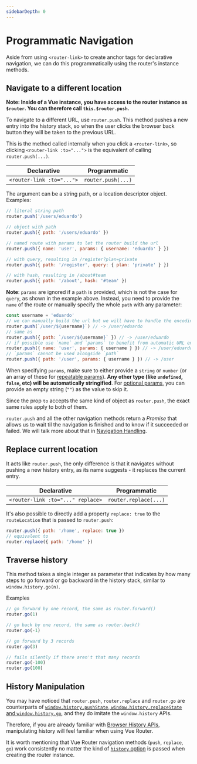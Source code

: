 ```yaml
---
sidebarDepth: 0
---
```


# Programmatic Navigation

Aside from using `<router-link>` to create anchor tags for declarative navigation, we can do this programmatically using the router's instance methods.

## Navigate to a different location

**Note: Inside of a Vue instance, you have access to the router instance as `$router`. You can therefore call `this.$router.push`.**

To navigate to a different URL, use `router.push`. This method pushes a new entry into the history stack, so when the user clicks the browser back button they will be taken to the previous URL.

This is the method called internally when you click a `<router-link>`, so clicking `<router-link :to="...">` is the equivalent of calling `router.push(...)`.

| Declarative               | Programmatic       |
| ------------------------- | ------------------ |
| `<router-link :to="...">` | `router.push(...)` |

The argument can be a string path, or a location descriptor object. Examples:

```js
// literal string path
router.push('/users/eduardo')

// object with path
router.push({ path: '/users/eduardo' })

// named route with params to let the router build the url
router.push({ name: 'user', params: { username: 'eduardo' } })

// with query, resulting in /register?plan=private
router.push({ path: '/register', query: { plan: 'private' } })

// with hash, resulting in /about#team
router.push({ path: '/about', hash: '#team' })
```

**Note**: `params` are ignored if a `path` is provided, which is not the case for `query`, as shown in the example above. Instead, you need to provide the `name` of the route or manually specify the whole `path` with any parameter:

```js
const username = 'eduardo'
// we can manually build the url but we will have to handle the encoding ourselves
router.push(`/user/${username}`) // -> /user/eduardo
// same as
router.push({ path: `/user/${username}` }) // -> /user/eduardo
// if possible use `name` and `params` to benefit from automatic URL encoding
router.push({ name: 'user', params: { username } }) // -> /user/eduardo
// `params` cannot be used alongside `path`
router.push({ path: '/user', params: { username } }) // -> /user
```

When specifying `params`, make sure to either provide a `string` or `number` (or an array of these for [repeatable params](route-matching-syntax.md#repeatable-params)). **Any other type (like `undefined`, `false`, etc) will be automatically stringified**. For [optional params](route-matching-syntax.md#repeatable-params), you can provide an empty string (`""`) as the value to skip it.

Since the prop `to` accepts the same kind of object as `router.push`, the exact same rules apply to both of them.

`router.push` and all the other navigation methods return a _Promise_ that allows us to wait til the navigation is finished and to know if it succeeded or failed. We will talk more about that in [Navigation Handling](../advanced/navigation-failures.md).

## Replace current location

It acts like `router.push`, the only difference is that it navigates without pushing a new history entry, as its name suggests - it replaces the current entry.

| Declarative                       | Programmatic          |
| --------------------------------- | --------------------- |
| `<router-link :to="..." replace>` | `router.replace(...)` |

It's also possible to directly add a property `replace: true` to the `routeLocation` that is passed to `router.push`:

```js
router.push({ path: '/home', replace: true })
// equivalent to
router.replace({ path: '/home' })
```

## Traverse history

This method takes a single integer as parameter that indicates by how many steps to go forward or go backward in the history stack, similar to `window.history.go(n)`.

Examples

```js
// go forward by one record, the same as router.forward()
router.go(1)

// go back by one record, the same as router.back()
router.go(-1)

// go forward by 3 records
router.go(3)

// fails silently if there aren't that many records
router.go(-100)
router.go(100)
```

## History Manipulation

You may have noticed that `router.push`, `router.replace` and `router.go` are counterparts of [`window.history.pushState`, `window.history.replaceState` and `window.history.go`](https://developer.mozilla.org/en-US/docs/Web/API/History), and they do imitate the `window.history` APIs.

Therefore, if you are already familiar with [Browser History APIs](https://developer.mozilla.org/en-US/docs/Web/API/History_API), manipulating history will feel familiar when using Vue Router.

It is worth mentioning that Vue Router navigation methods (`push`, `replace`, `go`) work consistently no matter the kind of [`history` option](../../api/#history) is passed when creating the router instance.
